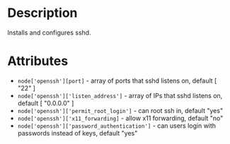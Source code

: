 Description
===========

Installs and configures sshd.

Attributes
==========

* `node['openssh'][port]` - array of ports that sshd listens on, default [ "22" ]
* `node['openssh']['listen_address']` - array of IPs that sshd listens on, default [ "0.0.0.0" ]
* `node['openssh']['permit_root_login']` - can root ssh in, default "yes"
* `node['openssh']['x11_forwarding]` - allow x11 forwarding, default "no"
* `node['openssh']['password_authentication']` - can users login with passwords instead of keys, default "yes"